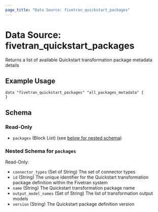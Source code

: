 ```yaml
---
page_title: "Data Source: fivetran_quickstart_packages"
---
```


# Data Source: fivetran_quickstart_packages

Returns a list of available Quickstart transformation package metadata details

## Example Usage

```hcl
data "fivetran_quickstart_packages" "all_packages_metadata" {
}
```

<!-- schema generated by tfplugindocs -->
## Schema

### Read-Only

- `packages` (Block List) (see [below for nested schema](#nestedblock--packages))

<a id="nestedblock--packages"></a>
### Nested Schema for `packages`

Read-Only:

- `connector_types` (Set of String) The set of connector types
- `id` (String) The unique identifier for the Quickstart transformation package definition within the Fivetran system
- `name` (String) The Quickstart transformation package name
- `output_model_names` (Set of String) The list of transformation output models
- `version` (String) The Quickstart package definition version